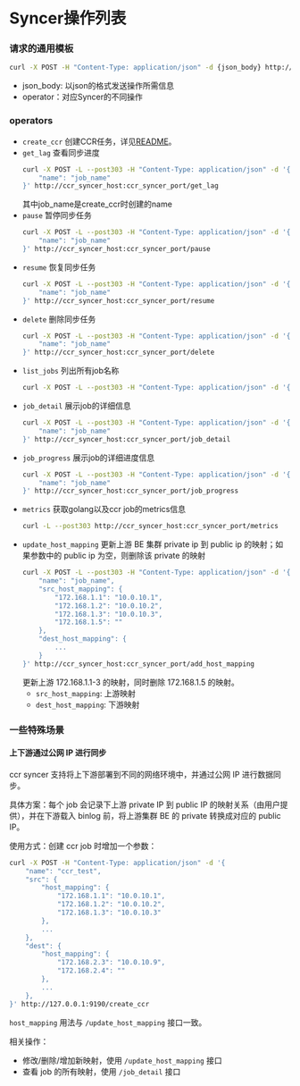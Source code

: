 # Syncer操作列表

### 请求的通用模板

```bash
curl -X POST -H "Content-Type: application/json" -d {json_body} http://ccr_syncer_host:ccr_syncer_port/operator
```
- json_body: 以json的格式发送操作所需信息
- operator：对应Syncer的不同操作

### operators

- `create_ccr`
    创建CCR任务，详见[README](../README.md)。
- `get_lag`
    查看同步进度
    ```bash
    curl -X POST -L --post303 -H "Content-Type: application/json" -d '{
        "name": "job_name"
    }' http://ccr_syncer_host:ccr_syncer_port/get_lag
    ```
    其中job_name是create_ccr时创建的name
- `pause`
    暂停同步任务
    ```bash
    curl -X POST -L --post303 -H "Content-Type: application/json" -d '{
        "name": "job_name"
    }' http://ccr_syncer_host:ccr_syncer_port/pause
    ```
- `resume`
    恢复同步任务
    ```bash
    curl -X POST -L --post303 -H "Content-Type: application/json" -d '{
        "name": "job_name"
    }' http://ccr_syncer_host:ccr_syncer_port/resume
    ```
- `delete`
    删除同步任务
    ```bash
    curl -X POST -L --post303 -H "Content-Type: application/json" -d '{
        "name": "job_name"
    }' http://ccr_syncer_host:ccr_syncer_port/delete
    ```
- `list_jobs`
    列出所有job名称
    ```bash
    curl -X POST -L --post303 -H "Content-Type: application/json" -d '{}' http://ccr_syncer_host:ccr_syncer_port/list_jobs
    ```
- `job_detail`
    展示job的详细信息
    ```bash
    curl -X POST -L --post303 -H "Content-Type: application/json" -d '{
        "name": "job_name"
    }' http://ccr_syncer_host:ccr_syncer_port/job_detail
    ```
- `job_progress`
    展示job的详细进度信息
    ```bash
    curl -X POST -L --post303 -H "Content-Type: application/json" -d '{
        "name": "job_name"
    }' http://ccr_syncer_host:ccr_syncer_port/job_progress
    ```
- `metrics`
    获取golang以及ccr job的metrics信息
    ```bash
    curl -L --post303 http://ccr_syncer_host:ccr_syncer_port/metrics
    ```
- `update_host_mapping`
    更新上游 BE 集群 private ip 到 public ip 的映射；如果参数中的 public ip 为空，则删除该 private 的映射
    ```bash
    curl -X POST -L --post303 -H "Content-Type: application/json" -d '{
        "name": "job_name",
        "src_host_mapping": {
            "172.168.1.1": "10.0.10.1",
            "172.168.1.2": "10.0.10.2",
            "172.168.1.3": "10.0.10.3",
            "172.168.1.5": ""
        },
        "dest_host_mapping": {
            ...
        }
    }' http://ccr_syncer_host:ccr_syncer_port/add_host_mapping
    ```
    更新上游 172.168.1.1-3 的映射，同时删除 172.168.1.5 的映射。
    - `src_host_mapping`: 上游映射
    - `dest_host_mapping`: 下游映射

### 一些特殊场景

#### 上下游通过公网 IP 进行同步

ccr syncer 支持将上下游部署到不同的网络环境中，并通过公网 IP 进行数据同步。

具体方案：每个 job 会记录下上游 private IP 到 public IP 的映射关系（由用户提供），并在下游载入 binlog 前，将上游集群 BE 的 private 转换成对应的 public IP。

使用方式：创建 ccr job 时增加一个参数：
```bash
curl -X POST -H "Content-Type: application/json" -d '{
    "name": "ccr_test",
    "src": {
        "host_mapping": {
            "172.168.1.1": "10.0.10.1",
            "172.168.1.2": "10.0.10.2",
            "172.168.1.3": "10.0.10.3"
        },
        ...
    },
    "dest": {
        "host_mapping": {
            "172.168.2.3": "10.0.10.9",
            "172.168.2.4": ""
        },
        ...
    },
}' http://127.0.0.1:9190/create_ccr
```

`host_mapping` 用法与 `/update_host_mapping` 接口一致。

相关操作：
- 修改/删除/增加新映射，使用 `/update_host_mapping` 接口
- 查看 job 的所有映射，使用 `/job_detail` 接口
